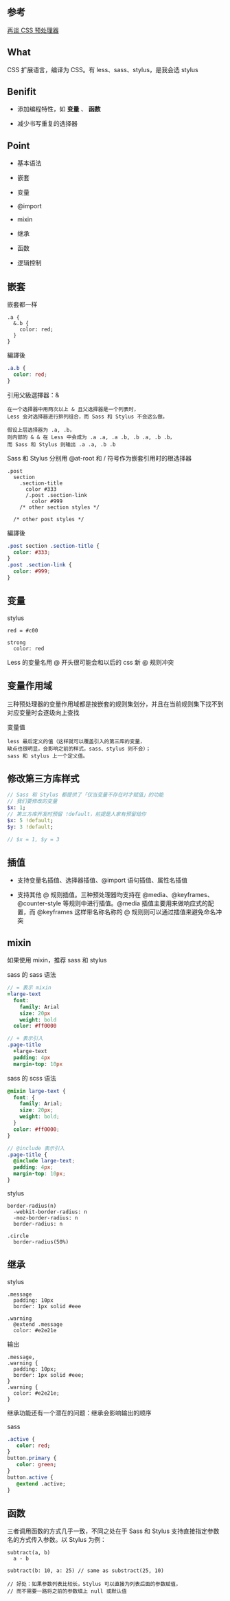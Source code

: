 ## 参考
[再谈 CSS 预处理器](https://efe.baidu.com/blog/revisiting-css-preprocessors/)
## What

CSS 扩展语言，编译为 CSS。有 less、sass、stylus，是我会选 stylus 

## Benifit

- 添加编程特性，如 **变量** 、 **函数**

- 减少书写重复的选择器

## Point

- 基本语法

- 嵌套

- 变量

- @import

- mixin

- 继承

- 函数

- 逻辑控制

## 嵌套
嵌套都一样
```less
.a {
  &.b {
    color: red;
  }
}
```
編譯後
```css
.a.b {
  color: red;
}
```
引用父級選擇器：&
```
在一个选择器中用两次以上 & 且父选择器是一个列表时，
Less 会对选择器进行排列组合，而 Sass 和 Stylus 不会这么做。

假设上层选择器为 .a, .b，
则内部的 & & 在 Less 中会成为 .a .a, .a .b, .b .a, .b .b，
而 Sass 和 Stylus 则输出 .a .a, .b .b
```

Sass 和 Stylus 分别用 @at-root 和 / 符号作为嵌套引用时的根选择器
```stylus
.post
  section
    .section-title
      color #333
      /.post .section-link
        color #999
    /* other section styles */

  /* other post styles */
```
編譯後
```css
.post section .section-title {
  color: #333;
}
.post .section-link {
  color: #999;
}
```
## 变量
stylus
```stylus
red = #c00

strong
  color: red
```
Less 的变量名用 @ 开头很可能会和以后的 css 新 @ 规则冲突
## 变量作用域

三种预处理器的变量作用域都是按嵌套的规则集划分，并且在当前规则集下找不到对应变量时会逐级向上查找

变量值
```
less 最后定义的值（这样就可以覆盖引入的第三库的变量，
缺点也很明显，会影响之前的样式，sass、stylus 则不会）；
sass 和 stylus 上一个定义值。
```

## 修改第三方库样式
```sass
// Sass 和 Stylus 都提供了「仅当变量不存在时才赋值」的功能
// 我们要修改的变量
$x: 1;
// 第三方库开发时预留 !default，前提是人家有预留给你
$x: 5 !default; 
$y: 3 !default;

// $x = 1, $y = 3
```
## 插值

- 支持变量名插值、选择器插值、@import 语句插值、属性名插值

- 支持其他 @ 规则插值。三种预处理器均支持在 @media、@keyframes、@counter-style 等规则中进行插值。@media 插值主要用来做响应式的配置，而 @keyframes 这样带名称名称的 @ 规则则可以通过插值来避免命名冲突

## mixin
如果使用 mixin，推荐 sass 和 stylus 

sass 的 sass 语法

```sass
// = 表示 mixin
=large-text
  font:
    family: Arial
    size: 20px
    weight: bold
  color: #ff0000

// + 表示引入
.page-title
  +large-text
  padding: 4px
  margin-top: 10px
``` 
sass 的 scss 语法

```scss
@mixin large-text {
  font: {
    family: Arial;
    size: 20px;
    weight: bold;
  }
  color: #ff0000;
}

// @include 表示引入
.page-title {
  @include large-text;
  padding: 4px;
  margin-top: 10px;
}
```

stylus

```stylus
border-radius(n)
  -webkit-border-radius: n
  -moz-border-radius: n
  border-radius: n

.circle
  border-radius(50%)
```

## 继承
stylus
```stylus
.message
  padding: 10px
  border: 1px solid #eee

.warning
  @extend .message
  color: #e2e21e
```
输出
```stylus
.message,
.warning {
  padding: 10px;
  border: 1px solid #eee;
}
.warning {
  color: #e2e21e;
}
```

继承功能还有一个潜在的问题：继承会影响输出的顺序

sass
```sass
.active {
   color: red;
}
button.primary {
   color: green;
}
button.active {
   @extend .active;
}
```
## 函数
三者调用函数的方式几乎一致，不同之处在于 Sass 和 Stylus 支持直接指定参数名的方式传入参数。以 Stylus 为例：
```Stylus
subtract(a, b)
  a - b

subtract(b: 10, a: 25) // same as substract(25, 10)

// 好处：如果参数列表比较长，Stylus 可以直接为列表后面的参数赋值，
// 而不需要一路将之前的参数填上 null 或默认值 
```